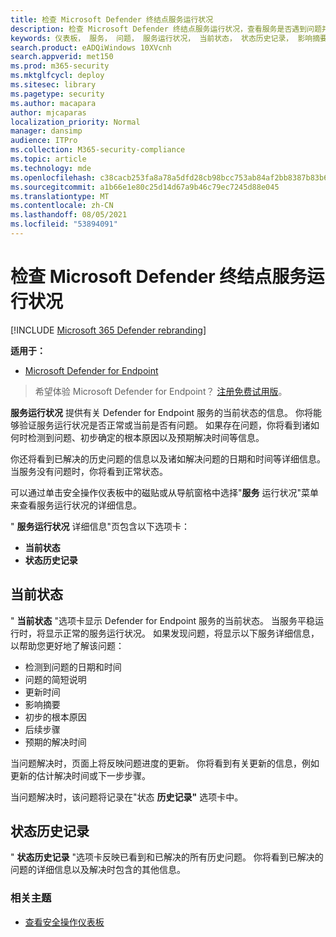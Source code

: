 ```yaml
---
title: 检查 Microsoft Defender 终结点服务运行状况
description: 检查 Microsoft Defender 终结点服务运行状况，查看服务是否遇到问题并查看之前已解决的问题。
keywords: 仪表板， 服务， 问题， 服务运行状况， 当前状态， 状态历史记录， 影响摘要， 初步的根本原因， 解决方案， 解决时间， 预计解决时间
search.product: eADQiWindows 10XVcnh
search.appverid: met150
ms.prod: m365-security
ms.mktglfcycl: deploy
ms.sitesec: library
ms.pagetype: security
ms.author: macapara
author: mjcaparas
localization_priority: Normal
manager: dansimp
audience: ITPro
ms.collection: M365-security-compliance
ms.topic: article
ms.technology: mde
ms.openlocfilehash: c38cacb253fa8a78a5dfd28cb98bcc753ab84af2bb8387b83b6de09617985cad
ms.sourcegitcommit: a1b66e1e80c25d14d67a9b46c79ec7245d88e045
ms.translationtype: MT
ms.contentlocale: zh-CN
ms.lasthandoff: 08/05/2021
ms.locfileid: "53894091"
---
```

# <a name="check-the-microsoft-defender-for-endpoint-service-health"></a>检查 Microsoft Defender 终结点服务运行状况

[!INCLUDE [Microsoft 365 Defender rebranding](../../includes/microsoft-defender.md)]


**适用于：**
- [Microsoft Defender for Endpoint](https://go.microsoft.com/fwlink/?linkid=2154037)

> 希望体验 Microsoft Defender for Endpoint？ [注册免费试用版](https://signup.microsoft.com/create-account/signup?products=7f379fee-c4f9-4278-b0a1-e4c8c2fcdf7e&ru=https://aka.ms/MDEp2OpenTrial?ocid=docs-wdatp-servicestatus-abovefoldlink)。

**服务运行状况** 提供有关 Defender for Endpoint 服务的当前状态的信息。 你将能够验证服务运行状况是否正常或当前是否有问题。 如果存在问题，你将看到诸如何时检测到问题、初步确定的根本原因以及预期解决时间等信息。

你还将看到已解决的历史问题的信息以及诸如解决问题的日期和时间等详细信息。 当服务没有问题时，你将看到正常状态。

可以通过单击安全操作仪表板中的磁贴或从导航窗格中选择"**服务** 运行状况"菜单来查看服务运行状况的详细信息。 

" **服务运行状况** 详细信息"页包含以下选项卡：

- **当前状态**
- **状态历史记录**

## <a name="current-status"></a>当前状态

" **当前状态** "选项卡显示 Defender for Endpoint 服务的当前状态。 当服务平稳运行时，将显示正常的服务运行状况。 如果发现问题，将显示以下服务详细信息，以帮助您更好地了解该问题：

- 检测到问题的日期和时间
- 问题的简短说明
- 更新时间
- 影响摘要
- 初步的根本原因
- 后续步骤
- 预期的解决时间

当问题解决时，页面上将反映问题进度的更新。 你将看到有关更新的信息，例如更新的估计解决时间或下一步步骤。

当问题解决时，该问题将记录在"状态 **历史记录"** 选项卡中。

## <a name="status-history"></a>状态历史记录

" **状态历史记录** "选项卡反映已看到和已解决的所有历史问题。 你将看到已解决的问题的详细信息以及解决时包含的其他信息。

### <a name="related-topic"></a>相关主题

- [查看安全操作仪表板](security-operations-dashboard.md)
